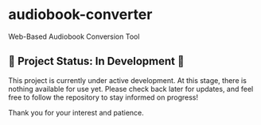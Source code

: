 # audiobook-converter
Web-Based Audiobook Conversion Tool

## 🚧 Project Status: In Development 🚧

This project is currently under active development. At this stage, there is nothing available for use yet. Please check back later for updates, and feel free to follow the repository to stay informed on progress!

Thank you for your interest and patience.
